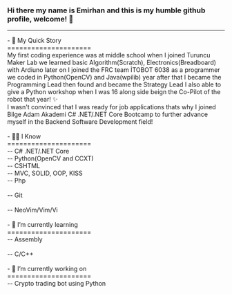 ### Hi there my name is Emirhan and this is my humble github profile, welcome! 👋
<hr>


<!--
**emranalus/emranalus** is a ✨ _special_ ✨ repository because its `README.md` (this file) appears on your GitHub profile.

Here are some ideas to get you started:

- 🔭 I’m currently working on ...
- 🌱 I’m currently learning ...
- 👯 I’m looking to collaborate on ...
- 🤔 I’m looking for help with ...
- 💬 Ask me about ...
- 📫 How to reach me: ...
- 😄 Pronouns: ...
- ⚡ Fun fact: ...
-->
<!-- ![Alt Text](https://64.media.tumblr.com/bc91fffa1f7f71014fddf10d3d2decbd/tumblr_pkxty5psM71sguk2k_500.gifv) --!>

- 🔭 My Quick Story
<br/>
=====================
<br/>
My first coding experience was at middle school when I joined Turuncu Maker Lab we learned basic Algorithm(Scratch), Electronics(Breadboard) with Ardiuno later on I joined the FRC team İTOBOT 6038 as a programmer we coded in Python(OpenCV) and Java(wpilib) year after that I became the Programming Lead then found and became the Strategy Lead I also able to give a Python workshop when I was 16 along side beign the Co-Pilot of the robot that year! ✨ 
<br/>
I wasn't convinced that I was ready for job applications thats why I joined Bilge Adam Akademi C# .NET/.NET Core Bootcamp to further advance myself in the Backend Software Development field!
<br/>
<br/>
- 👨‍💻 I Know
<br/>
=====================
<br/>
-- C# .NET/.NET Core <br/>
-- Python(OpenCV and CCXT) <br/>
-- CSHTML <br/>
-- MVC, SOLID, OOP, KISS <br/>
-- Php <br/> <br/>
-- Git<br/> <br/>
-- NeoVim/Vim/Vi<br/> <br/>

- 🌱 I’m currently learning 
<br/>
=====================
<br/>
-- Assembly<br/> <br/>
-- C/C++<br/> <br/>

- 🤔 I’m currently working on
<br/>
=====================
<br/>
-- Crypto trading bot using Python <br/><br/>


